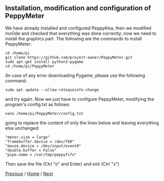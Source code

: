 ## Installation, modification and configuration of PeppyMeter
We have already installed and configured PeppyAlsa, then we modified moOde and checked that everything was done correctly; now we need to install the graphics part.
The following are the commands to install PeppyMeter:
```
cd /home/pi
git clone https://github.com/project-owner/PeppyMeter.git
sudo apt-get install python3-pygame
cd /home/pi/PeppyMeter
```
(In case of any error downloading Pygame, please use the following command:
```
sudo apt update --allow-releaseinfo-change
```
and try again.
Now we just have to configure PeppyMeter, modifying the program's config.txt as follows:
```
nano /home/pi/PeppyMeter/config.txt
```
going to replace the content of only the lines below and leaving everything else unchanged:
```
"meter.size = large"
"framebuffer.device = /dev/fb0"
"mouse.device = /dev/input/event0"
"double.buffer = False"
"pipe.name = /var/tmp/peppyfifo"
```
Then save the file (Ctrl "o" and Enter)
and exit (Ctrl "x")

[Previous](https://github.com/FdeAlexa/PeppyMeter_and_moOde/blob/main/2_moOde.md) / [Home](https://github.com/FdeAlexa/PeppyMeter_and_moOde/blob/main/README.md) /  [Next](https://github.com/FdeAlexa/PeppyMeter_and_moOde/blob/main/4_Tests.md)
